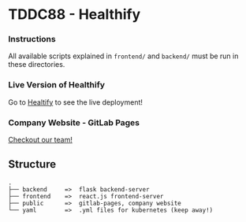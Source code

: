 # TDDC88 - Healthify

### Instructions
All available scripts explained in `frontend/` and `backend/` must be run in these directories.


### Live Version of Healthify
Go to [Healtify](http://tddc88-company-2-2020.kubernetes-public.it.liu.se) to see the live deployment!

### Company Website - GitLab Pages
[Checkout our team!](https://tddc88-company-2-2020.gitlab-pages.liu.se/deploy/)

## Structure

```
.
├── backend     =>  flask backend-server
├── frontend    =>  react.js frontend-server 
├── public      =>  gitlab-pages, company website
└── yaml        =>  .yml files for kubernetes (keep away!)
````